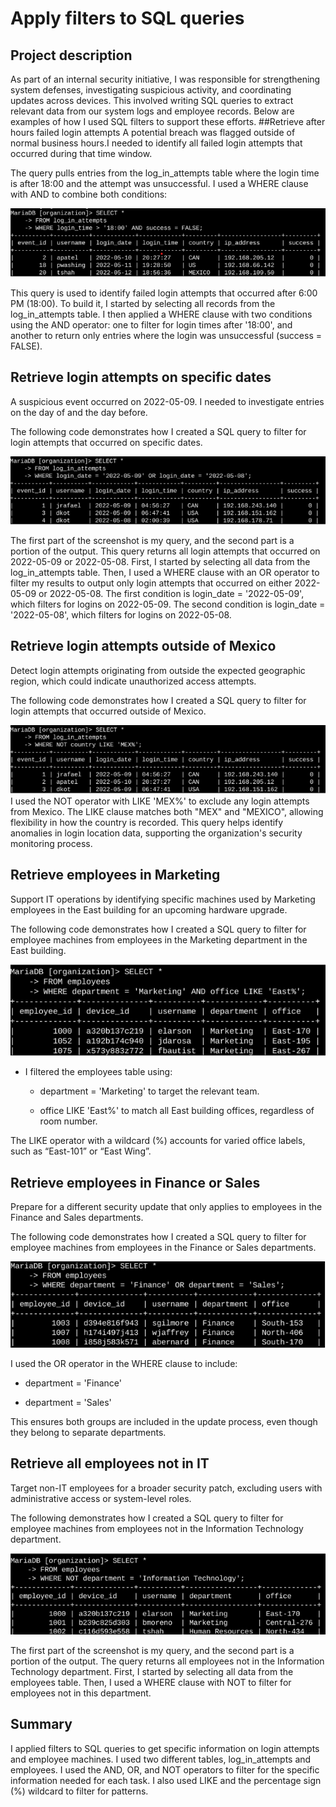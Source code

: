 # Apply filters to SQL queries
## Project description
As part of an internal security initiative, I was responsible for strengthening system defenses, investigating suspicious activity, and coordinating updates across devices. This involved writing SQL queries to extract relevant data from our system logs and employee records. Below are examples of how I used SQL filters to support these efforts.
##Retrieve after hours failed login attempts
A potential breach was flagged outside of normal business hours.I needed to identify all failed login attempts that occurred during that time window.

The query pulls entries from the log_in_attempts table where the login time is after 18:00 and the attempt was unsuccessful. I used a WHERE clause with AND to combine both conditions:

![](SQL1.png)

This query is used to identify failed login attempts that occurred after 6:00 PM (18:00). To build it, I started by selecting all records from the log_in_attempts table. I then applied a WHERE clause with two conditions using the AND operator: one to filter for login times after '18:00', and another to return only entries where the login was unsuccessful (success = FALSE).
## Retrieve login attempts on specific dates
A suspicious event occurred on 2022-05-09. I needed to investigate entries on the day of and the day before.

The following code demonstrates how I created a SQL query to filter for login attempts that occurred on specific dates.

![](SQL2.png)

The first part of the screenshot is my query, and the second part is a portion of the output. This query returns all login attempts that occurred on 2022-05-09 or 2022-05-08. First, I started by selecting all data from the log_in_attempts table. Then, I used a WHERE clause with an OR operator to filter my results to output only login attempts that occurred on either 2022-05-09 or 2022-05-08. The first condition is login_date = '2022-05-09', which filters for logins on 2022-05-09. The second condition is login_date = '2022-05-08', which filters for logins on 2022-05-08.
## Retrieve login attempts outside of Mexico
Detect login attempts originating from outside the expected geographic region, which could indicate unauthorized access attempts.

The following code demonstrates how I created a SQL query to filter for login attempts that occurred outside of Mexico. 

![](SQL3.png)
I used the NOT operator with LIKE 'MEX%' to exclude any login attempts from Mexico. The LIKE clause matches both "MEX" and "MEXICO", allowing flexibility in how the country is recorded.
This query helps identify anomalies in login location data, supporting the organization's security monitoring process.
## Retrieve employees in Marketing
Support IT operations by identifying specific machines used by Marketing employees in the East building for an upcoming hardware upgrade.

The following code demonstrates how I created a SQL query to filter for employee machines from employees in the Marketing department in the East building.

![](SQL4.png)

* I filtered the employees table using:   

  * department = 'Marketing' to target the relevant team.   
  
  * office LIKE 'East%' to match all East building offices, regardless of room number.   
  
The LIKE operator with a wildcard (%) accounts for varied office labels, such as “East-101” or “East Wing”.
## Retrieve employees in Finance or Sales
Prepare for a different security update that only applies to employees in the Finance and Sales departments.

The following code demonstrates how I created a SQL query to filter for employee machines from employees in the Finance or Sales departments.

![](SQL5.png)

I used the OR operator in the WHERE clause to include:  

* department = 'Finance'  

* department = 'Sales'  

This ensures both groups are included in the update process, even though they belong to separate departments.
## Retrieve all employees not in IT
Target non-IT employees for a broader security patch, excluding users with administrative access or system-level roles.

The following demonstrates how I created a SQL query to filter for employee machines from employees not in the  Information Technology department.

![](SQL6.png)

The first part of the screenshot is my query, and the second part is a portion of the output. The query returns all employees not in the Information Technology department. First, I started by selecting all data from the employees table. Then, I used a WHERE clause with NOT to filter for employees not in this department.
## Summary
I applied filters to SQL queries to get specific information on login attempts and employee machines. I used two different tables, log_in_attempts and employees. I used the AND, OR, and NOT operators to filter for the specific information needed for each task. I also used LIKE and the percentage sign (%) wildcard to filter for patterns.
